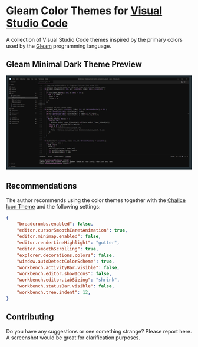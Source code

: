 # Gleam Color Themes for [Visual Studio Code](http://code.visualstudio.com)

A collection of Visual Studio Code themes inspired by the primary colors used by the [Gleam](https://gleam.run) programming language.

## Gleam Minimal Dark Theme Preview

<img src="https://raw.githubusercontent.com/NicklasXYZ/vscode-gleam-themes/main/images/gleam-minimal-dark-bg0.png" title="Gleam Minimal Dark Preview" />

## Recommendations

The author recommends using the color themes together with the [Chalice Icon Theme](https://marketplace.visualstudio.com/items?itemName=artlaman.chalice-icon-theme) and the following settings:

```json
{
    "breadcrumbs.enabled": false,
    "editor.cursorSmoothCaretAnimation": true,
    "editor.minimap.enabled": false,
    "editor.renderLineHighlight": "gutter",
    "editor.smoothScrolling": true,
    "explorer.decorations.colors": false,
    "window.autoDetectColorScheme": true,
    "workbench.activityBar.visible": false,
    "workbench.editor.showIcons": false,
    "workbench.editor.tabSizing": "shrink",
    "workbench.statusBar.visible": false,
    "workbench.tree.indent": 12,
}
```

## Contributing

Do you have any suggestions or see something strange? Please report here. A screenshot would be great for clarification purposes.